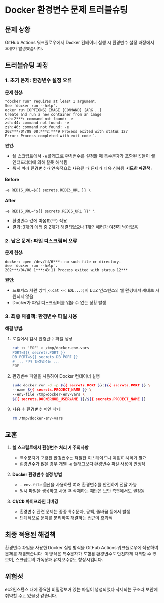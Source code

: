 # Docker 환경변수 문제 트러블슈팅

## 문제 상황
GitHub Actions 워크플로우에서 Docker 컨테이너 실행 시 환경변수 설정 과정에서 오류가 발생했습니다.

## 트러블슈팅 과정

### 1. 초기 문제: 환경변수 설정 오류

**문제 현상:**
```
"docker run" requires at least 1 argument.
See 'docker run --help'.
ocker run [OPTIONS] IMAGE [COMMAND] [ARG...]
Create and run a new container from an image
zsh:2***: command not found: -e
zsh:44: command not found: -e
zsh:46: command not found: -e
202***/04/08 08:***2:***9 Process exited with status 127
Error: Process completed with exit code 1.
```
**원인:**
- 쉘 스크립트에서 `-e` 플래그로 환경변수를 설정할 때 특수문자가 포함된 값들이 쉘 인터프리터에 의해 잘못 해석됨
- 특히 여러 환경변수가 연속적으로 사용될 때 문제가 더욱 심화됨
**시도한 해결책:**

#### Before
  ```
-e REDIS_URL=${{ secrets.REDIS_URL }} \
```
#### After
```
-e REDIS_URL="${{ secrets.REDIS_URL }}" \
```

- 환경변수 값에 따옴표(`""`) 적용
- 결과: 3개의 에러 중 2개가 해결되었으나 1개의 에러가 여전히 남아있음

### 2. 남은 문제: 파일 디스크립터 오류

**문제 현상:**
```
docker: open /dev/fd/6***: no such file or directory.
See 'docker run --help'.
202***/04/08 1***:48:11 Process exited with status 12***
```

**원인:**
- 프로세스 치환 방식(`<(cat << EOL...)`)이 EC2 인스턴스의 쉘 환경에서 제대로 지원되지 않음
- Docker가 파일 디스크립터를 읽을 수 없는 상황 발생

### 3. 최종 해결책: 환경변수 파일 사용

**해결 방법:**
1. 로컬에서 임시 환경변수 파일 생성
   ```bash
   cat << 'EOF' > /tmp/docker-env-vars
   PORT=${{ secrets.PORT }}
   DB_PORT=${{ secrets.DB_PORT }}
   # ... 기타 환경변수들 ...
   EOF
   ```

2. 환경변수 파일을 사용하여 Docker 컨테이너 실행
   ```bash
   sudo docker run -d -p ${{ secrets.PORT }}:${{ secrets.PORT }} \
   --name ${{ secrets.PROJECT_NAME }} \
   --env-file /tmp/docker-env-vars \
   ${{ secrets.DOCKERHUB_USERNAME }}/${{ secrets.PROJECT_NAME }}
   ```

3. 사용 후 환경변수 파일 삭제
   ```bash
   rm /tmp/docker-env-vars
   ```

## 교훈

1. **쉘 스크립트에서 환경변수 처리 시 주의사항**
   - 특수문자가 포함된 환경변수는 적절한 이스케이프나 따옴표 처리가 필요
   - 환경변수가 많을 경우 개별 `-e` 플래그보다 환경변수 파일 사용이 안정적

2. **Docker 환경변수 설정 방법**
   - `--env-file` 옵션을 사용하면 여러 환경변수를 안전하게 전달 가능
   - 임시 파일을 생성하고 사용 후 삭제하는 패턴은 보안 측면에서도 권장됨

3. **CI/CD 파이프라인 디버깅**
   - 환경변수 관련 문제는 종종 특수문자, 공백, 줄바꿈 등에서 발생
   - 단계적으로 문제를 분리하여 해결하는 접근이 효과적

## 최종 적용된 해결책

환경변수 파일을 사용한 Docker 실행 방식을 GitHub Actions 워크플로우에 적용하여 문제를 해결했습니다. 이 방식은 특수문자가 포함된 환경변수도 안전하게 처리할 수 있으며, 스크립트의 가독성과 유지보수성도 향상시킵니다.


## 위험성 

ec2인스턴스 내에 중요한 비밀정보가 있는 파일이 생성되었다 삭제되는 구조라 보안에 취약할 수도 있을것 같습니다.

